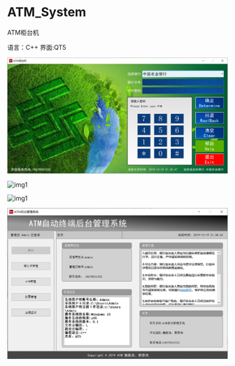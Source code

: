 # ATM_System
ATM柜台机

语言：C++
界面:QT5

![img1](https://github.com/weiyinhao/ATM_System/blob/master/backgroundimg/1.png)

![img1](https://github.com/weiyinhao/ATM_System/blob/master/backgroundimg/2.png)

![img1](https://github.com/weiyinhao/ATM_System/blob/master/backgroundimg/3.png)

![img1](https://github.com/weiyinhao/ATM_System/blob/master/backgroundimg/4.png)
